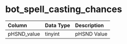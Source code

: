 # bot_spell_casting_chances

| Column | Data Type | Description |
| :--- | :--- | :--- |
| pHSND_value | tinyint | pHSND Value |

